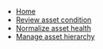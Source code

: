 * [Home](README.md)
* [Review asset condition](usecases/review-asset-condition.md)
* [Normalize asset health](usecases/normalize-asset-health.md)
* [Manage asset hierarchy](usecases/manage-asset-hierarchy.md)